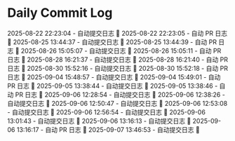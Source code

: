 # Daily Commit Log
2025-08-22 22:23:04 - 自动提交日志 🌱
2025-08-22 22:23:05 - 自动 PR 日志 🌱
2025-08-25 13:44:37 - 自动提交日志 🌱
2025-08-25 13:44:39 - 自动 PR 日志 🌱
2025-08-26 15:05:07 - 自动提交日志 🌱
2025-08-26 15:05:11 - 自动 PR 日志 🌱
2025-08-28 16:21:37 - 自动提交日志 🌱
2025-08-28 16:21:40 - 自动 PR 日志 🌱
2025-08-30 15:52:16 - 自动提交日志 🌱
2025-08-30 15:52:18 - 自动 PR 日志 🌱
2025-09-04 15:48:57 - 自动提交日志 🌱
2025-09-04 15:49:01 - 自动 PR 日志 🌱
2025-09-05 13:38:44 - 自动提交日志 🌱
2025-09-05 13:38:46 - 自动 PR 日志 🌱
2025-09-06 12:28:54 - 自动提交日志 🌱
2025-09-06 12:38:26 - 自动提交日志 🌱
2025-09-06 12:50:47 - 自动提交日志 🌱
2025-09-06 12:53:08 - 自动提交日志 🌱
2025-09-06 12:56:54 - 自动提交日志 🌱
2025-09-06 13:01:43 - 自动提交日志 🌱
2025-09-06 13:16:13 - 自动提交日志 🌱
2025-09-06 13:16:17 - 自动 PR 日志 🌱
2025-09-07 13:46:53 - 自动提交日志 🌱
